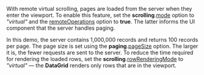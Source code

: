 With remote virtual scrolling, pages are loaded from the server when they enter the viewport. To enable this feature, set the **scrolling**.[mode](/Documentation/ApiReference/UI_Widgets/dxDataGrid/Configuration/scrolling/#mode) option to *"virtual"* and the [remoteOperations](/Documentation/ApiReference/UI_Widgets/dxDataGrid/Configuration/remoteOperations/) option to **true**. The latter informs the UI component that the server handles paging.

In this demo, the server contains 1,000,000 records and returns 100 records per page. The page size is set using the **paging**.[pageSize](/Documentation/ApiReference/UI_Widgets/dxDataGrid/Configuration/paging/#pageSize) option. The larger it is, the fewer requests are sent to the server. To reduce the time required for rendering the loaded rows, set the **scrolling**.[rowRenderingMode](/Documentation/ApiReference/UI_Widgets/dxDataGrid/Configuration/scrolling/#rowRenderingMode) to *"virtual"*  &mdash; the **DataGrid** renders only rows that are in the viewport.